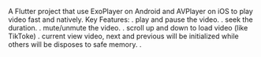 A Flutter project that use ExoPlayer on Android and AVPlayer on iOS to play video fast and natively. 
Key Features:
. play and pause the video.
. seek the duration.
. mute/unmute the video.
. scroll up and down to load video (like TikToke)
. current view video, next and previous will be initialized while others will be disposes to safe memory.
. 
